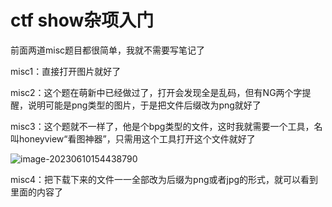 # ctf show杂项入门

前面两道misc题目都很简单，我就不需要写笔记了

misc1：直接打开图片就好了

misc2：这个题在萌新中已经做过了，打开会发现全是乱码，但有NG两个字提醒，说明可能是png类型的图片，于是把文件后缀改为png就好了

misc3：这个题就不一样了，他是个bpg类型的文件，这时我就需要一个工具，名叫honeyview“看图神器”，只需用这个工具打开这个文件就好了

![image-20230610154438790](C:\Users\hp\AppData\Roaming\Typora\typora-user-images\image-20230610154438790.png)

misc4：把下载下来的文件一一全部改为后缀为png或者jpg的形式，就可以看到里面的内容了
